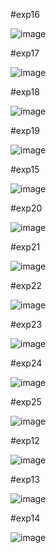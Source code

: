 #exp16

![image](https://github.com/sreejakaveti/Toc/assets/113493813/4274699a-6433-45c0-a6dc-d6daa61d632c)

#exp17

![image](https://github.com/sreejakaveti/Toc/assets/113493813/8d790dcb-ca03-4046-9655-a2c58c563faa)


#exp18

![image](https://github.com/sreejakaveti/Toc/assets/113493813/c6e1e2d6-af93-480a-80b9-58284f2d09cd)

#exp19

![image](https://github.com/sreejakaveti/Toc/assets/113493813/7faf2cfa-2a06-4934-919d-55c917ab3785)

#exp15

![image](https://github.com/sreejakaveti/Toc/assets/113493813/0818ca08-a6bc-4e48-a898-e03d44d1ce02)

#exp20

![image](https://github.com/sreejakaveti/Toc/assets/113493813/de560cb6-cd66-4c51-92c1-fb9ad652cfe4)

#exp21

![image](https://github.com/sreejakaveti/Toc/assets/113493813/fb4e7f98-7f13-4546-bc43-496f25b56bac)

#exp22

![image](https://github.com/sreejakaveti/Toc/assets/113493813/f37c68e5-3c0e-4bbc-8318-4f65fafb64fd)


#exp23

![image](https://github.com/sreejakaveti/Toc/assets/113493813/fae6a19c-2879-418f-b36e-2809806fedfa)

#exp24

![image](https://github.com/sreejakaveti/Toc/assets/113493813/83b5d7f5-311a-4cca-8147-3b9713cd63d8)

#exp25

![image](https://github.com/sreejakaveti/Toc/assets/113493813/98c65061-79a7-48d3-9435-97e6c7fae42a)


#exp12

![image](https://github.com/sreejakaveti/Toc/assets/113493813/ab0719e3-05a0-459c-a861-d4b594c34429)

#exp13

![image](https://github.com/sreejakaveti/Toc/assets/113493813/9e5e79d4-2a7b-4ffd-aa9d-7eb2d2ca115b)

#exp14

![image](https://github.com/sreejakaveti/Toc/assets/113493813/44144828-ffe8-4715-ad4d-e7637b3b47ed)











